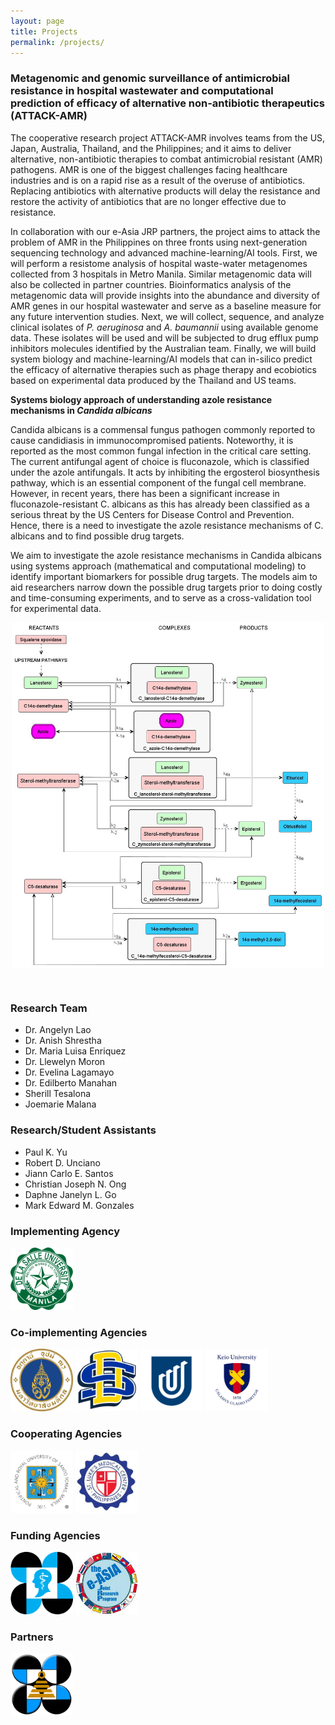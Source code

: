 ```yaml
---
layout: page
title: Projects
permalink: /projects/
---
```

<a id="attack_amr"><a/>
### **Metagenomic and genomic surveillance of antimicrobial resistance in hospital wastewater and computational prediction of efficacy of alternative non-antibiotic therapeutics (ATTACK-AMR)**

The cooperative research project ATTACK-AMR involves teams from the US, Japan, Australia, Thailand, and the Philippines; and it aims to deliver alternative, non-antibiotic therapies to combat antimicrobial resistant (AMR) pathogens. AMR is one of the biggest challenges facing healthcare industries and is on a rapid rise as a result of the overuse of antibiotics. Replacing antibiotics with alternative products will delay the resistance and restore the activity of antibiotics that are no longer effective due to resistance.

In collaboration with our e-Asia JRP partners, the project aims to attack the problem of AMR in the Philippines on three fronts using next-generation sequencing technology and advanced machine-learning/AI tools. First, we will perform a resistome analysis of hospital waste-water metagenomes collected from 3 hospitals in Metro Manila. Similar metagenomic data will also be collected in partner countries. Bioinformatics analysis of the metagenomic data will provide insights into the abundance and diversity of AMR genes in our hospital wastewater and serve as a baseline measure for any future intervention studies.  Next, we will collect, sequence, and analyze clinical isolates of *P. aeruginosa* and *A. baumannii* using available genome data. These isolates will be used and will be subjected to drug efflux pump inhibitors molecules identified by the Australian team. Finally, we will build system biology and machine-learning/AI models that can in-silico predict the efficacy of alternative therapies such as phage therapy and ecobiotics based on experimental data produced by the Thailand and US teams.

**Systems biology approach of understanding azole resistance mechanisms in *Candida albicans***

Candida albicans is a commensal fungus pathogen commonly reported to cause candidiasis in immunocompromised patients. Noteworthy, it is reported as the most common fungal infection in the critical care setting. The current antifungal agent of choice is fluconazole, which is classified under the azole antifungals. It acts by inhibiting the ergosterol biosynthesis pathway, which is an essential component of the fungal cell membrane. However, in recent years, there has been a significant increase in fluconazole-resistant C. albicans as this has already been classified as a serious threat by the US Centers for Disease Control and Prevention. Hence, there is a need to investigate the azole resistance mechanisms of C. albicans and to find possible drug targets. 

We aim to investigate the azole resistance mechanisms in Candida albicans using systems approach (mathematical and computational modeling) to identify important biomarkers for possible drug targets. The models aim to aid researchers narrow down the possible drug targets prior to doing costly and time-consuming experiments, and to serve as a cross-validation tool for experimental data.

<p style='text-align:center;'>
	<img src='/assets/erg-pathway.jpg' width='500' align='middle' />
</p>

<br>

### **Research Team**
- Dr. Angelyn Lao [<i class="fa-regular fa-envelope"></i>](mailto:angelyn.lao@dlsu.edu.ph)
- Dr. Anish Shrestha [<i class="fa-regular fa-envelope"></i>](mailto:anish.shrestha@dlsu.edu.ph)
- Dr. Maria Luisa Enriquez [<i class="fa-regular fa-envelope"></i>](mailto:ma.luisa.enriquez@dlsu.edu.ph)
- Dr. Llewelyn Moron [<i class="fa-regular fa-envelope"></i>](mailto:llewelyn.moron@dlsu.edu.ph)
- Dr. Evelina Lagamayo
- Dr. Edilberto Manahan
- Sherill Tesalona
- Joemarie Malana

### **Research/Student Assistants**
- Paul K. Yu [<i class="fa-regular fa-envelope"></i>](mailto:paul_k_yu@dlsu.edu.ph)
- Robert D. Unciano [<i class="fa-regular fa-envelope"></i>](mailto:robert.unciano@dlsu.edu.ph)
- Jiann Carlo E. Santos [<i class="fa-regular fa-envelope"></i>](mailto:jiaan_carlo_santos@dlsu.edu.ph)
- Christian Joseph N. Ong [<i class="fa-regular fa-envelope"></i>](mailto:christian_joseph_ong@dlsu.edu.ph)
- Daphne Janelyn L. Go [<i class="fa-regular fa-envelope"></i>](mailto:daphne_janelyn_go@dlsu.edu.ph)
- Mark Edward M. Gonzales [<i class="fa-regular fa-envelope"></i>](mailto:mark_gonzales@dlsu.edu.ph)

### **Implementing Agency**

<a href='https://www.dlsu.edu.ph/'><img src='/assets/dlsu-logo.png' width='100' height='100' /></a>

### **Co-implementing Agencies**

<a href='https://mahidol.ac.th/'><img src='/assets/mahidol-logo.svg' width='100' height='100' /></a>
<a href='https://www.sdstate.edu/'><img src='/assets/sdstate-logo.png' width='100' height='100' /></a>
<a href='https://www.unisa.edu.au/'><img src='/assets/unisa-logo.png' width='100' height='100' /></a>
<a href='https://www.keio.ac.jp/en/'><img src='/assets/keio-logo.png' width='100' height='100' /></a>

### **Cooperating Agencies**

<a href='https://www.ust.edu.ph/'><img src='/assets/ust-logo.jpg' width='100' height='100' /></a>
<a href='https://www.stlukes.com.ph/'><img src='/assets/slmc-logo.jpg' width='100' height='100' /></a>

### **Funding Agencies** 

<a href='https://www.pchrd.dost.gov.ph/'><img src='/assets/dost-pchrd-logo.png' width='100' height='100' /></a>
<a href='https://www.the-easia.org/jrp/'><img src='/assets/easia-jrp-logo.png' width='100' height='100' /></a>

### **Partners**

<a href='https://www.sei.dost.gov.ph/'><img src='/assets/dost-sei-logo.png' width='100' height='100' /></a>
